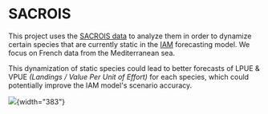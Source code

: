 # SACROIS

This project uses the [SACROIS data](https://sih.ifremer.fr/Debarquements-effort-de-peche/Sacrois) to analyze them in order to dynamize certain species that are currently static in the [IAM](https://archimer.ifremer.fr/doc/00784/89579/) forecasting model. We focus on French data from the Mediterranean sea.

This dynamization of static species could lead to better forecasts of LPUE & VPUE *(Landings / Value Per Unit of Effort)* for each species, which could potentially improve the IAM model's scenario accuracy.

![](images/ifremer-logo-1.png){width="383"}
